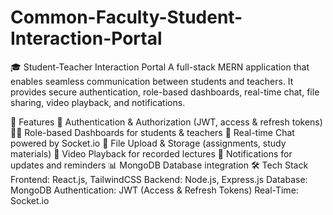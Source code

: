 # Common-Faculty-Student-Interaction-Portal
🎓 Student-Teacher Interaction Portal
A full-stack MERN application that enables seamless communication between students and teachers.
It provides secure authentication, role-based dashboards, real-time chat, file sharing, video playback, and notifications.

🚀 Features
🔐 Authentication & Authorization (JWT, access & refresh tokens)
👨‍🏫 Role-based Dashboards for students & teachers
💬 Real-time Chat powered by Socket.io
📂 File Upload & Storage (assignments, study materials)
🎥 Video Playback for recorded lectures
🔔 Notifications for updates and reminders
📊 MongoDB Database integration
🛠️ Tech Stack
Frontend: React.js, TailwindCSS
Backend: Node.js, Express.js
Database: MongoDB
Authentication: JWT (Access & Refresh Tokens)
Real-Time: Socket.io
